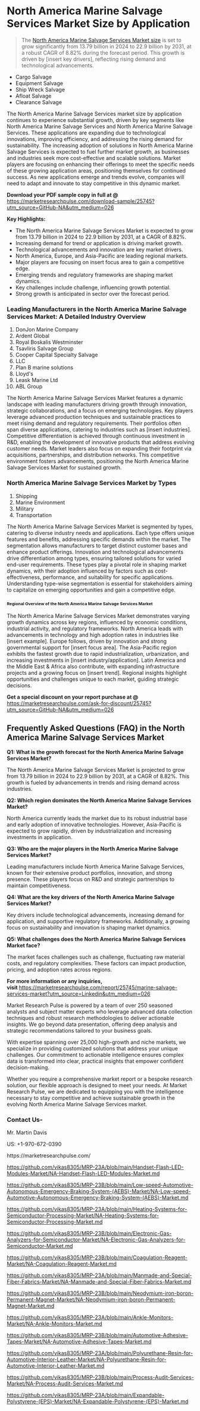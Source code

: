 <h1>North America Marine Salvage Services Market&nbsp;Size by Application</h1><blockquote><p>The <a href="https://marketresearchpulse.com/download-sample/25745?utm_source=GitHub-NA&amp;utm_medium=026">North America Marine Salvage Services Market size</a> is set to grow significantly from 13.79 billion in 2024 to 22.9 billion by 2031, at a robust CAGR of 8.82% during the forecast period. This growth is driven by [insert key drivers], reflecting rising demand and technological advancements.</p></blockquote><ul><li>Cargo Salvage<li> Equipment Salvage<li> Ship Wreck Salvage<li> Afloat Salvage<li> Clearance Salvage</li></ul><p>The North America Marine Salvage Services market size by application continues to experience substantial growth, driven by key segments like North America Marine Salvage Services and North America Marine Salvage Services. These applications are expanding due to technological innovations, improving efficiency, and addressing the rising demand for sustainability. The increasing adoption of solutions in North America Marine Salvage Services is expected to fuel further market growth, as businesses and industries seek more cost-effective and scalable solutions. Market players are focusing on enhancing their offerings to meet the specific needs of these growing application areas, positioning themselves for continued success. As new applications emerge and trends evolve, companies will need to adapt and innovate to stay competitive in this dynamic market.</p><p><strong>Download your PDF sample copy in full at @ </strong><a href="https://marketresearchpulse.com/download-sample/25745?utm_source=GitHub-NA&amp;utm_medium=026">https://marketresearchpulse.com/download-sample/25745?utm_source=GitHub-NA&amp;utm_medium=026</a></p><p><strong>Key Highlights: </strong></p><ul><li>The North America Marine Salvage Services Market is expected to grow from 13.79 billion in 2024 to 22.9 billion by 2031, at a CAGR of 8.82%.</li><li>Increasing demand for trend or application is driving market growth.</li><li>Technological advancements and innovation are key market drivers.</li><li>North America, Europe, and Asia-Pacific are leading regional markets.</li><li>Major players are focusing on insert focus area to gain a competitive edge.</li><li>Emerging trends and regulatory frameworks are shaping market dynamics.</li><li>Key challenges include challenge, influencing growth potential.</li><li>Strong growth is anticipated in sector over the forecast period.</li></ul><h3>Leading Manufacturers in the North America Marine Salvage Services Market: A Detailed Industry Overview</h3><ol><li>DonJon Marine Company</li><li>Ardent Global</li><li>Royal Boskalis Westminster</li><li>Tsavliris Salvage Group</li><li>Cooper Capital Specialty Salvage</li><li>LLC</li><li>Plan B marine solutions</li><li>Lloyd's</li><li>Leask Marine Ltd</li><li>ABL Group</li></ol><div class="flex max-w-full flex-col flex-grow"><div class="min-h-8 text-message flex w-full flex-col items-end gap-2 whitespace-normal break-words [.text-message+&amp;]:mt-5" dir="auto" data-message-author-role="assistant" data-message-id="fd8432e4-4910-450d-b182-61b7bfb0a01f" data-message-model-slug="gpt-4o"><div class="flex w-full flex-col gap-1 empty:hidden first:pt-[3px]"><div class="markdown prose w-full break-words dark:prose-invert light"><p>The North America Marine Salvage Services Market features a dynamic landscape with leading manufacturers driving growth through innovation, strategic collaborations, and a focus on emerging technologies. Key players leverage advanced production techniques and sustainable practices to meet rising demand and regulatory requirements. Their portfolios often span diverse applications, catering to industries such as [insert industries]. Competitive differentiation is achieved through continuous investment in R&amp;D, enabling the development of innovative products that address evolving customer needs. Market leaders also focus on expanding their footprint via acquisitions, partnerships, and distribution networks. This competitive environment fosters advancements, positioning the North America Marine Salvage Services Market for sustained growth.</p></div></div></div></div><h3>North America Marine Salvage Services Market by Types</h3><ol><li>Shipping<li> Marine Environment<li> Military<li> Transportation</li></ol><div class="flex max-w-full flex-col flex-grow"><div class="min-h-8 text-message flex w-full flex-col items-end gap-2 whitespace-normal break-words [.text-message+&amp;]:mt-5" dir="auto" data-message-author-role="assistant" data-message-id="084470be-0bb7-4664-bddf-5156b4f41249" data-message-model-slug="gpt-4o-mini"><div class="flex w-full flex-col gap-1 empty:hidden first:pt-[3px]"><div class="markdown prose w-full break-words dark:prose-invert light"><p>The North America Marine Salvage Services Market is segmented by types, catering to diverse industry needs and applications. Each type offers unique features and benefits, addressing specific demands within the market. The segmentation allows manufacturers to target distinct customer bases and enhance product offerings. Innovation and technological advancements drive differentiation among types, ensuring tailored solutions for varied end-user requirements. These types play a pivotal role in shaping market dynamics, with their adoption influenced by factors such as cost-effectiveness, performance, and suitability for specific applications. Understanding type-wise segmentation is essential for stakeholders aiming to capitalize on emerging opportunities and gain a competitive edge.</p></div></div></div></div><h3><span style="font-size: 11px;">Regional Overview of the North America Marine Salvage Services Market</span></h3><div class="flex max-w-full flex-col flex-grow"><div class="min-h-8 text-message flex w-full flex-col items-end gap-2 whitespace-normal break-words [.text-message+&amp;]:mt-5" dir="auto" data-message-author-role="assistant" data-message-id="e9038762-ce64-4e30-91c9-9bd413514231" data-message-model-slug="gpt-4o-mini"><div class="flex w-full flex-col gap-1 empty:hidden first:pt-[3px]"><div class="markdown prose w-full break-words dark:prose-invert light"><p>The North America Marine Salvage Services Market demonstrates varying growth dynamics across key regions, influenced by economic conditions, industrial activity, and regulatory frameworks. North America leads with advancements in technology and high adoption rates in industries like [insert example]. Europe follows, driven by innovation and strong governmental support for [insert focus area]. The Asia-Pacific region exhibits the fastest growth due to rapid industrialization, urbanization, and increasing investments in [insert industry/application]. Latin America and the Middle East &amp; Africa also contribute, with expanding infrastructure projects and a growing focus on [insert trend]. Regional insights highlight opportunities and challenges unique to each market, guiding strategic decisions.</p></div></div></div></div><p><strong>Get a special discount on your report purchase at @ </strong><a href="https://marketresearchpulse.com/ask-for-discount/25745?utm_source=GitHub-NA&amp;utm_medium=026">https://marketresearchpulse.com/ask-for-discount/25745?utm_source=GitHub-NA&amp;utm_medium=026</a></p><h2>Frequently Asked Questions (FAQ) in the North America Marine Salvage Services Market</h2><p><strong>Q1: What is the growth forecast for the North America Marine Salvage Services Market?</strong></p><p>The North America Marine Salvage Services Market is projected to grow from 13.79 billion in 2024 to 22.9 billion by 2031, at a CAGR of 8.82%. This growth is fueled by advancements in trends and rising demand across industries.</p><p><strong>Q2: Which region dominates the North America Marine Salvage Services Market?</strong></p><p>North America currently leads the market due to its robust industrial base and early adoption of innovative technologies. However, Asia-Pacific is expected to grow rapidly, driven by industrialization and increasing investments in application.</p><p><strong>Q3: Who are the major players in the North America Marine Salvage Services Market?</strong></p><p>Leading manufacturers include North America Marine Salvage Services, known for their extensive product portfolios, innovation, and strong presence. These players focus on R&amp;D and strategic partnerships to maintain competitiveness.</p><p><strong>Q4: What are the key drivers of the North America Marine Salvage Services Market?</strong></p><p>Key drivers include technological advancements, increasing demand for application, and supportive regulatory frameworks. Additionally, a growing focus on sustainability and innovation is shaping market dynamics.</p><p><strong>Q5: What challenges does the North America Marine Salvage Services Market face?</strong></p><p>The market faces challenges such as challenge, fluctuating raw material costs, and regulatory complexities. These factors can impact production, pricing, and adoption rates across regions.</p><p><strong>For more information or any inquiries, visit&nbsp;</strong><a href="https://marketresearchpulse.com/report/25745/marine-salvage-services-market?utm_source=Linkedin&utm_medium=026">https://marketresearchpulse.com/report/25745/marine-salvage-services-market?utm_source=Linkedin&utm_medium=026</a></p><p>Market Research Pulse is powered by a team of over 250 seasoned analysts and subject matter experts who leverage advanced data collection techniques and robust research methodologies to deliver actionable insights. We go beyond data presentation, offering deep analysis and strategic recommendations tailored to your business goals.</p><p>With expertise spanning over 25,000 high-growth and niche markets, we specialize in providing customized solutions that address your unique challenges. Our commitment to actionable intelligence ensures complex data is transformed into clear, practical insights that empower confident decision-making.</p><p>Whether you require a comprehensive market report or a bespoke research solution, our flexible approach is designed to meet your needs. At Market Research Pulse, we are dedicated to equipping you with the intelligence necessary to stay competitive and achieve sustainable growth in the evolving North America Marine Salvage Services market.</p><h3><strong>Contact Us-</strong></h3><p>Mr. Martin Davis</p><p>US: +1-970-672-0390</p><p>https://marketresearchpulse.com/</p><p><a href="https://github.com/vikas8305/MRP-23A/blob/main/Handset-Flash-LED-Modules-Market/NA-Handset-Flash-LED-Modules-Market.md">https://github.com/vikas8305/MRP-23A/blob/main/Handset-Flash-LED-Modules-Market/NA-Handset-Flash-LED-Modules-Market.md</a></p><p><a href="https://github.com/vikas8305/MRP-23B/blob/main/Low-speed-Automotive-Autonomous-Emergency-Braking-System-(AEBS)-Market/NA-Low-speed-Automotive-Autonomous-Emergency-Braking-System-(AEBS)-Market.md">https://github.com/vikas8305/MRP-23B/blob/main/Low-speed-Automotive-Autonomous-Emergency-Braking-System-(AEBS)-Market/NA-Low-speed-Automotive-Autonomous-Emergency-Braking-System-(AEBS)-Market.md</a></p><p><a href="https://github.com/vikas8305/MRP-23A/blob/main/Heating-Systems-for-Semiconductor-Processing-Market/NA-Heating-Systems-for-Semiconductor-Processing-Market.md">https://github.com/vikas8305/MRP-23A/blob/main/Heating-Systems-for-Semiconductor-Processing-Market/NA-Heating-Systems-for-Semiconductor-Processing-Market.md</a></p><p><a href="https://github.com/vikas8305/MRP-23B/blob/main/Electronic-Gas-Analyzers-for-Semiconductor-Market/NA-Electronic-Gas-Analyzers-for-Semiconductor-Market.md">https://github.com/vikas8305/MRP-23B/blob/main/Electronic-Gas-Analyzers-for-Semiconductor-Market/NA-Electronic-Gas-Analyzers-for-Semiconductor-Market.md</a></p><p><a href="https://github.com/vikas8305/MRP-23B/blob/main/Coagulation-Reagent-Market/NA-Coagulation-Reagent-Market.md">https://github.com/vikas8305/MRP-23B/blob/main/Coagulation-Reagent-Market/NA-Coagulation-Reagent-Market.md</a></p><p><a href="https://github.com/vikas8305/MRP-23A/blob/main/Manmade-and-Special-Fiber-Fabrics-Market/NA-Manmade-and-Special-Fiber-Fabrics-Market.md">https://github.com/vikas8305/MRP-23A/blob/main/Manmade-and-Special-Fiber-Fabrics-Market/NA-Manmade-and-Special-Fiber-Fabrics-Market.md</a></p><p><a href="https://github.com/vikas8305/MRP-23B/blob/main/Neodymium-iron-boron-Permanent-Magnet-Market/NA-Neodymium-iron-boron-Permanent-Magnet-Market.md">https://github.com/vikas8305/MRP-23B/blob/main/Neodymium-iron-boron-Permanent-Magnet-Market/NA-Neodymium-iron-boron-Permanent-Magnet-Market.md</a></p><p><a href="https://github.com/vikas8305/MRP-23A/blob/main/Ankle-Monitors-Market/NA-Ankle-Monitors-Market.md">https://github.com/vikas8305/MRP-23A/blob/main/Ankle-Monitors-Market/NA-Ankle-Monitors-Market.md</a></p><p><a href="https://github.com/vikas8305/MRP-23B/blob/main/Automotive-Adhesive-Tapes-Market/NA-Automotive-Adhesive-Tapes-Market.md">https://github.com/vikas8305/MRP-23B/blob/main/Automotive-Adhesive-Tapes-Market/NA-Automotive-Adhesive-Tapes-Market.md</a></p><p><a href="https://github.com/vikas8305/MRP-23A/blob/main/Polyurethane-Resin-for-Automotive-Interior-Leather-Market/NA-Polyurethane-Resin-for-Automotive-Interior-Leather-Market.md">https://github.com/vikas8305/MRP-23A/blob/main/Polyurethane-Resin-for-Automotive-Interior-Leather-Market/NA-Polyurethane-Resin-for-Automotive-Interior-Leather-Market.md</a></p><p><a href="https://github.com/vikas8305/MRP-23B/blob/main/Process-Audit-Services-Market/NA-Process-Audit-Services-Market.md">https://github.com/vikas8305/MRP-23B/blob/main/Process-Audit-Services-Market/NA-Process-Audit-Services-Market.md</a></p><p><a href="https://github.com/vikas8305/MRP-23A/blob/main/Expandable-Polystyrene-(EPS)-Market/NA-Expandable-Polystyrene-(EPS)-Market.md">https://github.com/vikas8305/MRP-23A/blob/main/Expandable-Polystyrene-(EPS)-Market/NA-Expandable-Polystyrene-(EPS)-Market.md</a></p>
